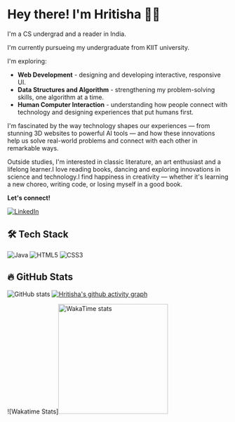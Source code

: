 # Hey there! I'm Hritisha 🙋‍♀️

I'm a CS undergrad and a reader in India.

I'm currently pursueing my undergraduate from KIIT university.

I'm exploring:
- **Web Development** - designing and developing interactive, responsive UI.
- **Data Structures and Algorithm** - strengthening my problem-solving skills, one algorithm at a time.
- **Human Computer Interaction** - understanding how people connect with technology and designing experiences that put humans first.

I'm fascinated by the way technology shapes our experiences — from stunning 3D websites to powerful AI tools — and how these innovations help us solve real-world problems and connect with each other in remarkable ways.

Outside studies, I'm interested in classic literature, an art enthusiast and a lifelong learner.I love reading books, dancing and exploring innovations in science and technology.I find happiness in creativity — whether it's learning a new choreo, writing code, or losing myself in a good book.
 

**Let's connect!**

[![LinkedIn](https://img.shields.io/badge/LinkedIn-0077B5?style=for-the-badge&logo=linkedin&logoColor=white)](https://www.linkedin.com/in/hritisha-choudhury/) 


## 🛠 Tech Stack
![Java](https://img.shields.io/badge/Java-007396?style=for-the-badge&logo=java&logoColor=white)
![HTML5](https://img.shields.io/badge/HTML5-E34F26?style=for-the-badge&logo=html5&logoColor=white)
![CSS3](https://img.shields.io/badge/CSS3-1572B6?style=for-the-badge&logo=css3&logoColor=white)

## 🔥 GitHub Stats
![GitHub stats](https://github-readme-stats.vercel.app/api?username=Hritisha03&show_icons=true&theme=radical)
[![Hritisha's github activity graph](https://github-readme-activity-graph.vercel.app/graph?username=Hritisha03&bg_color=000000&color=ffccff&line=ff33cc&point=ffccff)](https://github.com/Hritisha03/github-readme-activity-graph)


![Wakatime Stats]<img src="https://wakatime.com/share/@Hritisha_Ch/d777d601-bcdd-42d9-867b-aa4992ac86bc.svg" alt="WakaTime stats" width="250">

